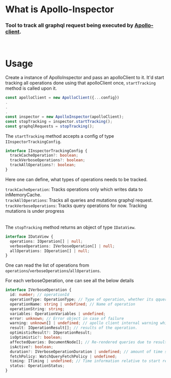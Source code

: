 # What is Apollo-Inspector

### Tool to track all graphql request being executed by [Apollo-client](https://github.com/apollographql/apollo-client).

<br />

# Usage

Create a instance of ApolloInspector and pass an apolloClient to it. It'd start tracking all operations done using that apolloClient once, `startTracking` method is called upon it.

```js
const apolloClient = new ApolloClient({...config})
.
.
.
const inspector = new ApolloInspector(apolloClient);
const stopTracking = inspector.startTracking();
const graphqlRequests = stopTracking();

```

The `startTracking` method accepts a config of type `IInspectorTrackingConfig`.

```ts
interface IInspectorTrackingConfig {
  trackCacheOperation?: boolean;
  trackVerboseOperations?: boolean;
  trackAllOperations?: boolean;
}
```

Here one can define, what types of operations needs to be tracked.<br />

`trackCacheOperation`: Tracks operations only which writes data to inMemoryCache.<br />
`trackAllOperations`: Tracks all queries and mutations graphql request.<br />
`trackVerboseOperations`: Tracks query operations for now. Tracking mutations is under progress<br />
<br /><br />
The `stopTracking` method returns an object of type `IDataView`.

```ts
interface IDataView {
  operations: IOperation[] | null;
  verboseOperations: IVerboseOperation[] | null;
  allOperations: IOperation[] | null;
}
```

One can read the list of operations from `operations`/`verboseOperations`/`allOperations`.

For each verboseOperation, one can see all the below details

```ts
interface IVerboseOperation {
  id: number; // operationId
  operationType: OperationType; // Type of operation, whether its qquery, mutation, subscription
  operationName: string | undefined; // Name of operation
  operationString: string;
  variables: OperationVariables | undefined;
  error: unknown; // Error object in case of failure
  warning: unknown[] | undefined; // apollo client internal warning while reading data from cache
  result: IOperationResult[]; // results of the operation.
  optimisticResult?: IOperationResult;
  isOptimistic?: boolean;
  affectedQueries: DocumentNode[]; // Re-rendered queries due to result of this operation
  isActive?: boolean;
  duration?: IVerboseOperationDuration | undefined; // amount of time spent in each phase
  fetchPolicy: WatchQueryFetchPolicy | undefined;
  timing: ITiming | undefined; // Time information relative to start recording at 0 seconds
  status: OperationStatus;
}
```
